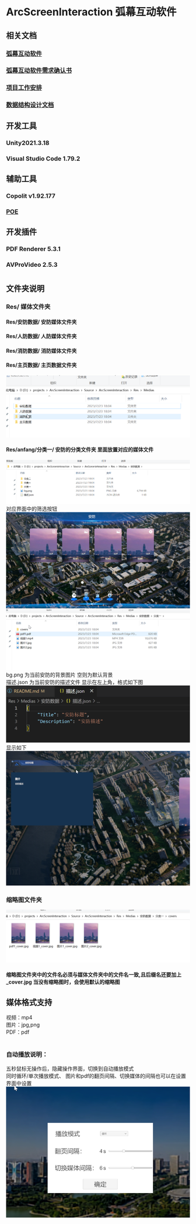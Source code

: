 # ArcScreenInteraction 弧幕互动软件
## 相关文档
### [弧幕互动软件](https://yanmeego.feishu.cn/docx/FDmNdLgv1oTWTPxKliicOgj8nLf)
### [弧幕互动软件需求确认书](https://yanmeego.feishu.cn/docx/LJXmdpfNForvC3xVA4kcvqY7nwd)
### [项目工作安排](https://yanmeego.feishu.cn/docx/L8hOdIZHyo6xjAxdlXUcL63lnkf)
### [数据结构设计文档](https://rs9n2c1ula.feishu.cn/docx/Owa3d2X41oiQhgxxW8PcxMtanu9)

## 开发工具
### Unity2021.3.18
### Visual Studio Code 1.79.2
## 辅助工具
### Copolit v1.92.177
### [POE](https://poe.com/ChatGPT)

## 开发插件
### PDF Renderer 5.3.1
### AVProVideo 2.5.3
  
  

#
  
## 文件夹说明
### Res/ 媒体文件夹
#### Res/安防数据/ 安防媒体文件夹  
#### Res/人防数据/ 人防媒体文件夹
#### Res/消防数据/ 消防媒体文件夹
#### Res/主页数据/ 主页数据文件夹
![大分类](src/1.png)

#### Res/anfang/分类一/ 安防的分类文件夹 里面放置对应的媒体文件
![小分类](src/2.png)  
对应界面中的筛选按钮  
![Alt text](src/3.jpg)
![Alt text](src/4.png)
bg.png 为当前安防的背景图片 空则为默认背景  
描述.json 为当前安防的描述文件 显示在左上角，格式如下图  
![Alt text](src/7.png)  
显示如下  
![Alt text](src/8.png) 


### 缩略图文件夹
![Alt text](src/5.png)
#### 缩略图文件夹中的文件名必须与媒体文件夹中的文件名一致,且后缀名还要加上_cover.jpg 当没有缩略图时，会使用默认的缩略图

## 媒体格式支持
视频：mp4  
图片：jpg,png  
PDF：pdf  
#

### 自动播放说明：
五秒鼠标无操作后，隐藏操作界面，切换到自动播放模式  
同时循环/单次播放模式、 图片和pdf的翻页间隔、切换媒体的间隔也可以在设置界面中设置  
![Alt text](src/6.png)



